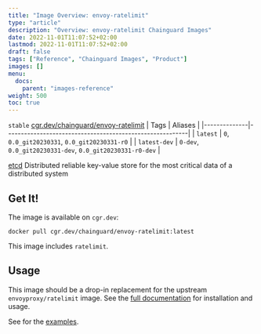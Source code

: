 ```yaml
---
title: "Image Overview: envoy-ratelimit"
type: "article"
description: "Overview: envoy-ratelimit Chainguard Images"
date: 2022-11-01T11:07:52+02:00
lastmod: 2022-11-01T11:07:52+02:00
draft: false
tags: ["Reference", "Chainguard Images", "Product"]
images: []
menu:
  docs:
    parent: "images-reference"
weight: 500
toc: true
---
```


`stable` [cgr.dev/chainguard/envoy-ratelimit](https://github.com/chainguard-images/images/tree/main/images/envoy-ratelimit)
| Tags         | Aliases                                                  |
|--------------|----------------------------------------------------------|
| `latest`     | `0`, `0.0_git20230331`, `0.0_git20230331-r0`             |
| `latest-dev` | `0-dev`, `0.0_git20230331-dev`, `0.0_git20230331-r0-dev` |



[etcd](https://github.com/etcd-io/etcd) Distributed reliable key-value store for the most critical data of a distributed system

## Get It!

The image is available on `cgr.dev`:

```
docker pull cgr.dev/chainguard/envoy-ratelimit:latest
```

This image includes `ratelimit`.

## Usage

This image should be a drop-in replacement for the upstream `envoyproxy/ratelimit` image.
See the [full documentation](https://gateway.envoyproxy.io/latest/user/rate-limit.html) for installation and usage.

See for the [examples](https://github.com/envoyproxy/ratelimit#examples).

